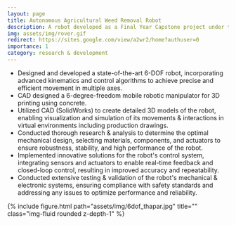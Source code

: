 ```yaml
---
layout: page
title: Autonomous Agricultural Weed Removal Robot
description: A robot developed as a Final Year Capstone project under the TIET-TAU Centre of Excellence and Food Security.
img: assets/img/rover.gif
redirect: https://sites.google.com/view/a2wr2/home?authuser=0
importance: 1
category: research & development
---
```


-	Designed and developed a state-of-the-art 6-DOF robot, incorporating advanced kinematics and control algorithms to achieve precise and efficient movement in multiple axes.
-	CAD designed a 6-degree-freedom mobile robotic manipulator for 3D printing using concrete.
-	Utilized CAD (SolidWorks) to create detailed 3D models of the robot, enabling visualization and simulation of its movements & interactions in virtual environments including production drawings.
-	Conducted thorough research & analysis to determine the optimal mechanical design, selecting materials, components, and actuators to ensure robustness, stability, and high performance of the robot.
-	Implemented innovative solutions for the robot's control system, integrating sensors and actuators to enable real-time feedback and closed-loop control, resulting in improved accuracy and repeatability.
-	Conducted extensive testing & validation of the robot's mechanical & electronic systems, ensuring compliance with safety standards and addressing any issues to optimize performance and reliability.


<div class="row">
    <div class="col-sm mt-3 mt-md-0">
        {% include figure.html path="assets/img/6dof_thapar.jpg" title="" class="img-fluid rounded z-depth-1" %}
    </div>
</div>

